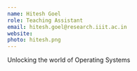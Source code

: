 ```yaml
---
name: Hitesh Goel
role: Teaching Assistant
email: hitesh.goel@research.iiit.ac.in
website:
photo: hitesh.png
---
```


Unlocking the world of Operating Systems
